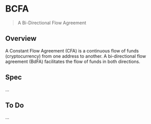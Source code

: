 # BCFA

> A Bi-Directional Flow Agreement

## Overview

A Constant Flow Agreement (CFA) is a continuous flow of funds (cryptocurrency)
from one address to another. A bi-directional flow agreement (BdFA) facilitates the flow of funds
in both directions.

## Spec

...

## To Do

...

